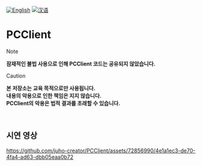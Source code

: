 [![English](https://img.shields.io/badge/lang-English-blue.svg)](https://github.com/juho-creator/PCClient/blob/main/README.md)
[![汉语](https://img.shields.io/badge/lang-汉语-green.svg)](https://github.com/juho-creator/PCClient/blob/master/README.CH.md)

# PCClient

> [!NOTE]  
> **잠재적인 불법 사용으로 인해 PCClient 코드는 공유되지 않았습니다.**

> [!CAUTION]
> **본 저장소는 교육 목적으로만 사용됩니다.</br> 
> 내용의 악용으로 인한 책임은 지지 않습니다.</br>
> PCClient의 악용은 법적 결과를 초래할 수 있습니다.**



</br>

## 시연 영상
https://github.com/juho-creator/PCClient/assets/72856990/4e1a1ec3-de70-4fa4-ad63-dbb05eaa0b72
